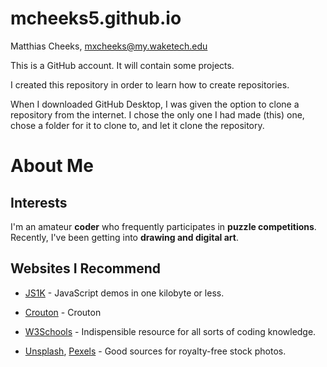 # mcheeks5.github.io

Matthias Cheeks, mxcheeks@my.waketech.edu

This is a GitHub account. It will contain some projects.

I created this repository in order to learn how to create repositories.

When I downloaded GitHub Desktop, I was given the option to clone a repository from the internet. I chose the only one I had made (this) one, chose a folder for it to clone to, and let it clone the repository.

# About Me

## Interests

I'm an amateur **coder** who frequently participates in **puzzle competitions**. Recently, I've been getting into **drawing and digital art**.

## Websites I Recommend

- [JS1K](https://js1k.com/) - JavaScript demos in one kilobyte or less.

- [Crouton](https://crouton.net/) - Crouton

- [W3Schools](https://www.w3schools.com/) - Indispensible resource for all sorts of coding knowledge.

- [Unsplash](https://unsplash.com/), [Pexels](https://www.pexels.com/) - Good sources for royalty-free stock photos.
